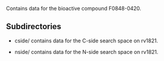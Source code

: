 Contains data for the bioactive compound F0848-0420.

## Subdirectories

- cside/ contains data for the C-side search space on rv1821.

- nside/ contains data for the N-side search space on rv1821.

